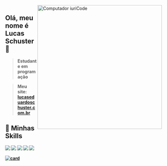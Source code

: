 <img src="https://raw.githubusercontent.com/MicaelliMedeiros/micaellimedeiros/master/image/computer-illustration.png" min-width="400px" max-width="400px" width="400px" align="right" alt="Computador iuriCode">

## Olá, meu nome é <strong>Lucas Schuster<strong> 💜

> Estudante em programação 
  
>Meu site: [lucaseduardoschuster.com.br](https://lucaseduardoschuster.com.br/)
  
## 🚀 Minhas Skills
<p align="left">
  <img src="https://img.shields.io/badge/Python-3776AB?style=for-the-badge&logo=python&logoColor=white" />
  <img src="https://img.shields.io/badge/Java-ED8B00?style=for-the-badge&logo=java&logoColor=white" />
  <img src="https://img.shields.io/badge/MySQL-00000F?style=for-the-badge&logo=mysql&logoColor=white" />
  <img src="https://img.shields.io/badge/HTML5-E34F26?style=for-the-badge&logo=html5&logoColor=white" />
  <img src="https://img.shields.io/badge/CSS3-1572B6?style=for-the-badge&logo=css3&logoColor=white" />
</p>

[![card](https://github-readme-stats.vercel.app/api/top-langs/?username=LukasSchusta&hide=html&layout=compact&theme=tokyonight)](https://github.com/anuraghazra/github-readme-stats)
